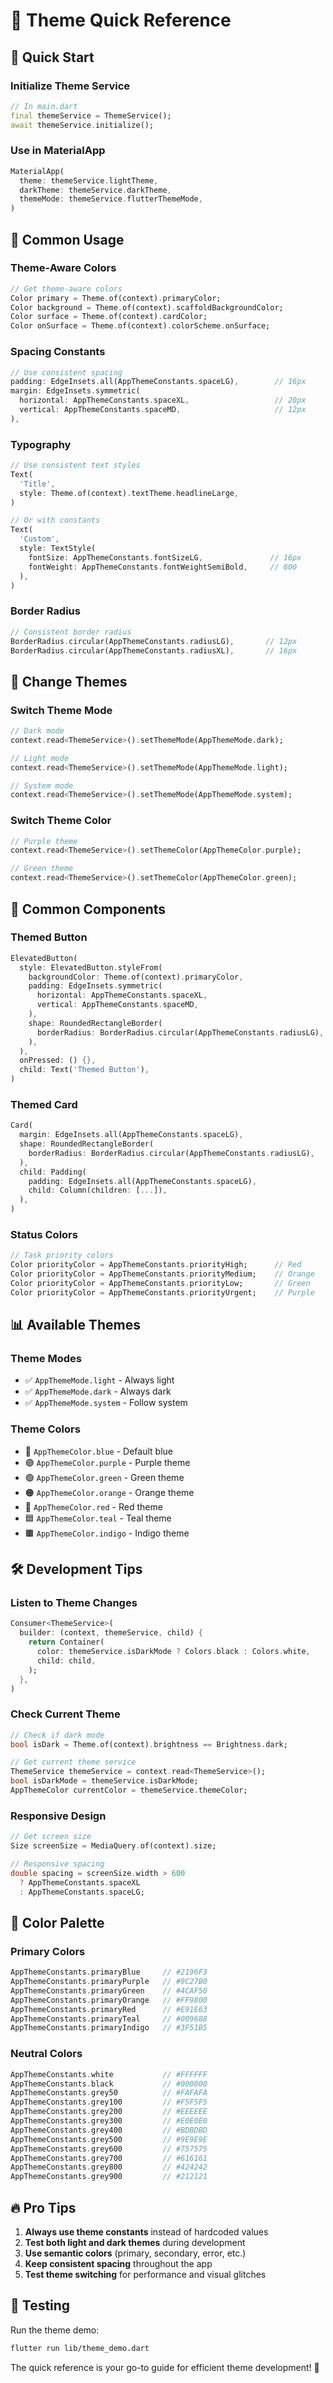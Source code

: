 # 🎨 Theme Quick Reference

## 🚀 Quick Start

### Initialize Theme Service

```dart
// In main.dart
final themeService = ThemeService();
await themeService.initialize();
```

### Use in MaterialApp

```dart
MaterialApp(
  theme: themeService.lightTheme,
  darkTheme: themeService.darkTheme,
  themeMode: themeService.flutterThemeMode,
)
```

## 🎯 Common Usage

### Theme-Aware Colors

```dart
// Get theme-aware colors
Color primary = Theme.of(context).primaryColor;
Color background = Theme.of(context).scaffoldBackgroundColor;
Color surface = Theme.of(context).cardColor;
Color onSurface = Theme.of(context).colorScheme.onSurface;
```

### Spacing Constants

```dart
// Use consistent spacing
padding: EdgeInsets.all(AppThemeConstants.spaceLG),        // 16px
margin: EdgeInsets.symmetric(
  horizontal: AppThemeConstants.spaceXL,                   // 20px
  vertical: AppThemeConstants.spaceMD,                     // 12px
),
```

### Typography

```dart
// Use consistent text styles
Text(
  'Title',
  style: Theme.of(context).textTheme.headlineLarge,
)

// Or with constants
Text(
  'Custom',
  style: TextStyle(
    fontSize: AppThemeConstants.fontSizeLG,               // 16px
    fontWeight: AppThemeConstants.fontWeightSemiBold,     // 600
  ),
)
```

### Border Radius

```dart
// Consistent border radius
BorderRadius.circular(AppThemeConstants.radiusLG),       // 12px
BorderRadius.circular(AppThemeConstants.radiusXL),       // 16px
```

## 🔄 Change Themes

### Switch Theme Mode

```dart
// Dark mode
context.read<ThemeService>().setThemeMode(AppThemeMode.dark);

// Light mode
context.read<ThemeService>().setThemeMode(AppThemeMode.light);

// System mode
context.read<ThemeService>().setThemeMode(AppThemeMode.system);
```

### Switch Theme Color

```dart
// Purple theme
context.read<ThemeService>().setThemeColor(AppThemeColor.purple);

// Green theme
context.read<ThemeService>().setThemeColor(AppThemeColor.green);
```

## 📱 Common Components

### Themed Button

```dart
ElevatedButton(
  style: ElevatedButton.styleFrom(
    backgroundColor: Theme.of(context).primaryColor,
    padding: EdgeInsets.symmetric(
      horizontal: AppThemeConstants.spaceXL,
      vertical: AppThemeConstants.spaceMD,
    ),
    shape: RoundedRectangleBorder(
      borderRadius: BorderRadius.circular(AppThemeConstants.radiusLG),
    ),
  ),
  onPressed: () {},
  child: Text('Themed Button'),
)
```

### Themed Card

```dart
Card(
  margin: EdgeInsets.all(AppThemeConstants.spaceLG),
  shape: RoundedRectangleBorder(
    borderRadius: BorderRadius.circular(AppThemeConstants.radiusLG),
  ),
  child: Padding(
    padding: EdgeInsets.all(AppThemeConstants.spaceLG),
    child: Column(children: [...]),
  ),
)
```

### Status Colors

```dart
// Task priority colors
Color priorityColor = AppThemeConstants.priorityHigh;      // Red
Color priorityColor = AppThemeConstants.priorityMedium;    // Orange
Color priorityColor = AppThemeConstants.priorityLow;       // Green
Color priorityColor = AppThemeConstants.priorityUrgent;    // Purple
```

## 📊 Available Themes

### Theme Modes

- ✅ `AppThemeMode.light` - Always light
- ✅ `AppThemeMode.dark` - Always dark
- ✅ `AppThemeMode.system` - Follow system

### Theme Colors

- 🔵 `AppThemeColor.blue` - Default blue
- 🟣 `AppThemeColor.purple` - Purple theme
- 🟢 `AppThemeColor.green` - Green theme
- 🟠 `AppThemeColor.orange` - Orange theme
- 🔴 `AppThemeColor.red` - Red theme
- 🟦 `AppThemeColor.teal` - Teal theme
- 🟫 `AppThemeColor.indigo` - Indigo theme

## 🛠️ Development Tips

### Listen to Theme Changes

```dart
Consumer<ThemeService>(
  builder: (context, themeService, child) {
    return Container(
      color: themeService.isDarkMode ? Colors.black : Colors.white,
      child: child,
    );
  },
)
```

### Check Current Theme

```dart
// Check if dark mode
bool isDark = Theme.of(context).brightness == Brightness.dark;

// Get current theme service
ThemeService themeService = context.read<ThemeService>();
bool isDarkMode = themeService.isDarkMode;
AppThemeColor currentColor = themeService.themeColor;
```

### Responsive Design

```dart
// Get screen size
Size screenSize = MediaQuery.of(context).size;

// Responsive spacing
double spacing = screenSize.width > 600
  ? AppThemeConstants.spaceXL
  : AppThemeConstants.spaceLG;
```

## 🎨 Color Palette

### Primary Colors

```dart
AppThemeConstants.primaryBlue     // #2196F3
AppThemeConstants.primaryPurple   // #9C27B0
AppThemeConstants.primaryGreen    // #4CAF50
AppThemeConstants.primaryOrange   // #FF9800
AppThemeConstants.primaryRed      // #E91E63
AppThemeConstants.primaryTeal     // #009688
AppThemeConstants.primaryIndigo   // #3F51B5
```

### Neutral Colors

```dart
AppThemeConstants.white           // #FFFFFF
AppThemeConstants.black           // #000000
AppThemeConstants.grey50          // #FAFAFA
AppThemeConstants.grey100         // #F5F5F5
AppThemeConstants.grey200         // #EEEEEE
AppThemeConstants.grey300         // #E0E0E0
AppThemeConstants.grey400         // #BDBDBD
AppThemeConstants.grey500         // #9E9E9E
AppThemeConstants.grey600         // #757575
AppThemeConstants.grey700         // #616161
AppThemeConstants.grey800         // #424242
AppThemeConstants.grey900         // #212121
```

## 🔥 Pro Tips

1. **Always use theme constants** instead of hardcoded values
2. **Test both light and dark themes** during development
3. **Use semantic colors** (primary, secondary, error, etc.)
4. **Keep consistent spacing** throughout the app
5. **Test theme switching** for performance and visual glitches

## 🧪 Testing

Run the theme demo:

```bash
flutter run lib/theme_demo.dart
```

The quick reference is your go-to guide for efficient theme development! 🚀
